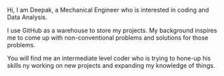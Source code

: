 Hi, I am Deepak, a Mechanical Engineer who is interested in coding and Data Analysis. 

I use GitHub as a warehouse to store my projects. My background inspires me to come up with non-conventional problems and solutions for those problems. 

You will find me an intermediate level coder who is trying to hone-up his skills ny working on new projects and expanding my knowledge of things.
